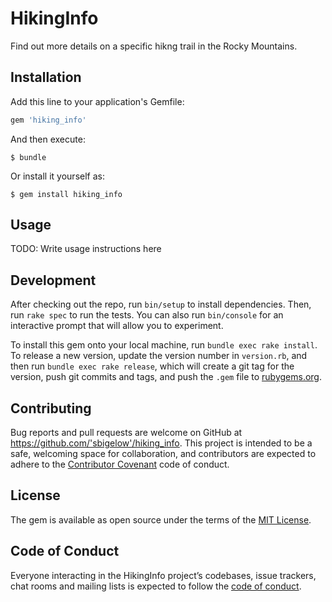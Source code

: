 # HikingInfo

Find out more details on a specific hikng trail in the Rocky Mountains.

## Installation

Add this line to your application's Gemfile:

```ruby
gem 'hiking_info'
```

And then execute:

    $ bundle

Or install it yourself as:

    $ gem install hiking_info

## Usage

TODO: Write usage instructions here

## Development

After checking out the repo, run `bin/setup` to install dependencies. Then, run `rake spec` to run the tests. You can also run `bin/console` for an interactive prompt that will allow you to experiment.

To install this gem onto your local machine, run `bundle exec rake install`. To release a new version, update the version number in `version.rb`, and then run `bundle exec rake release`, which will create a git tag for the version, push git commits and tags, and push the `.gem` file to [rubygems.org](https://rubygems.org).

## Contributing

Bug reports and pull requests are welcome on GitHub at https://github.com/'sbigelow'/hiking_info. This project is intended to be a safe, welcoming space for collaboration, and contributors are expected to adhere to the [Contributor Covenant](http://contributor-covenant.org) code of conduct.

## License

The gem is available as open source under the terms of the [MIT License](https://opensource.org/licenses/MIT).

## Code of Conduct

Everyone interacting in the HikingInfo project’s codebases, issue trackers, chat rooms and mailing lists is expected to follow the [code of conduct](https://github.com/'sbigelow'/hiking_info/blob/master/CODE_OF_CONDUCT.md).
